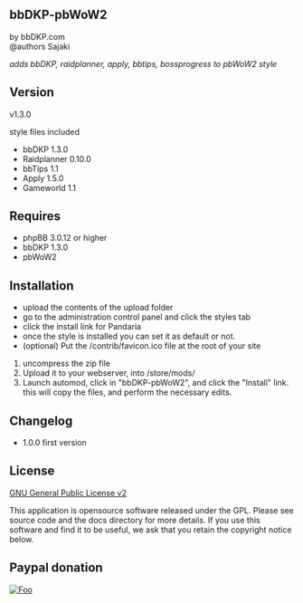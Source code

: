 bbDKP-pbWoW2
-----------------
by bbDKP.com  
@authors Sajaki

*adds bbDKP, raidplanner, apply, bbtips, bossprogress to pbWoW2 style*

## Version 

v1.3.0

style files included
*	bbDKP 1.3.0 
*	Raidplanner 0.10.0
*	bbTips 1.1
*	Apply 1.5.0
*	Gameworld 1.1

## Requires

*	phpBB 3.0.12 or higher
*	bbDKP 1.3.0
*	pbWoW2


## Installation

*	upload the contents of the upload folder
*	go to the administration control panel and click the styles tab
*	click the install link for Pandaria
*	once the style is installed you can set it as default or not.
*	(optional) Put the /contrib/favicon.ico file at the root of your site

1. uncompress the zip file
2. Upload it to your webserver, into /store/mods/
3. Launch automod, click in "bbDKP-pbWoW2", and click the "Install" link. this will copy the files, and perform the necessary edits.
 

## Changelog

-	1.0.0 first version

## License

[GNU General Public License v2](http://opensource.org/licenses/gpl-2.0.php)

This application is opensource software released under the GPL. Please see source code and the docs directory for more details. If you use this software and find it to be useful, we ask that you retain the copyright notice below.

## Paypal donation

[![Foo](https://www.paypal.com/en_US/BE/i/btn/btn_donateCC_LG.gif)](https://www.paypal.com/cgi-bin/webscr?cmd=_donations&business=sajaki9%40gmail%2ecom&lc=BE&item_name=bbDKP%20Guild%20management&currency_code=EUR&bn=PP%2dDonationsBF%3abtn_donateCC_LG%2egif%3aNonHosted)

